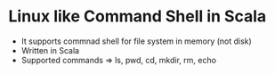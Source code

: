 # Linux like Command Shell in Scala 

- It supports commnad shell for file system in memory (not disk)
- Written in Scala
- Supported commands => ls, pwd, cd, mkdir, rm, echo

